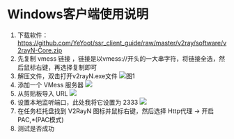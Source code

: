 # Windows客户端使用说明

1. 下载软件：https://github.com/YeYoot/ssr_client_guide/raw/master/v2ray/software/v2rayN-Core.zip
2. 先复制 vmess 链接 ，链接是以vmess://开头的一大串字符，将链接全选，然后鼠标右键，再选择复制即可
3. 解压文件，双击打开v2rayN.exe文件
   ![图1](https://github.com/YeYoot/ssr_client_guide/blob/master/v2ray/pic/W01.png?raw=true)
4. 添加一个 VMess 服务器
   ![](https://github.com/YeYoot/ssr_client_guide/blob/master/v2ray/pic/w02.png?raw=true)
5. 从剪贴板导入 URL
   ![](https://github.com/YeYoot/ssr_client_guide/blob/master/v2ray/pic/w03.png?raw=true)
6. 设置本地监听端口，此处我将它设置为 2333
   ![](https://github.com/YeYoot/ssr_client_guide/blob/master/v2ray/pic/w04.png?raw=true)
7. 在任务栏托盘找到 V2RayN 图标并鼠标右键，然后选择 Http代理 -> 开启PAC,*(PAC模式)
8. 测试是否成功